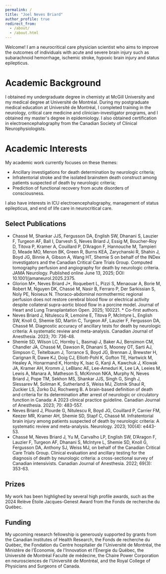 ```yaml
---
permalink: /
title: "Joel Neves Briard"
author_profile: true
redirect_from: 
  - /about/
  - /about.html
---
```


Welcome! I am a neurocritical care physician scientist who aims to improve the outcomes of individuals with acute and severe brain injury such as subarachnoid hemorrhage, ischemic stroke, hypoxic brain injury and status epilepticus.

# Academic Background

I obtained my undergraduate degree in chemisty at McGill University and my medical degree at Université de Montréal. During my postgraduate medical education at Université de Montréal, I completed training in the neurology, critical care medicine and clinician-investigator programs, and I obtained my master's degree in epidemiology. I also obtained certification in electroencephalography from the Canadian Society of Clinical Neurophysiologists.

# Academic Interests

My academic work currently focuses on these themes:
- Ancillary investigations for death determination by neurologic criteria;
- Infratentorial stroke and the isolated brainstem death construct among patients suspected of death by neurologic criteria;
- Prediction of functional recovery from acute disorders of consciousness.

I also have interests in ICU electroencephalography, management of status epilepticus, and end of life care in neurocritical care.

## Select Publications

- Chassé M, Shankar JJS, Fergusson DA, English SW, Dhanani S, Lauzier F, Turgeon AF, Ball I, Darvesh S, Neves Briard J, Essig M, Boucher-Roy D, Titova P, Kramer A, Couillard P, D’Aragon F, Hannouche M, Tampieri D, Meade MO, Menon BK, Green R, Burns KEA, Zarychanski R, Shahin J, Boyd JG, Binnie A, Gibson A, Wang HT, Shemie S on behalf of the INDex investigators and the Canadian Critical Care Trials Group. Computed tomography perfusion and angiography for death by neurologic criteria. JAMA Neurology. Published online June 13, 2025; DOI: 10.1001/jamaneurol.2025.2375.
- Glorion M*, Neves Briard J*, Roquebert L, Pizzi S, Menaouar A, Borie M, Robert M, Nguyen DK, Chassé M, Nasir B, Ferraro P, Der Sarkissian S, Noly PE, Noiseux N. Thoraco-abdominal normothermic regional perfusion does not restore cerebral blood flow or electrical activity despite collateral supra-aortic blood flow in a porcine model. Journal of Heart and Lung Transplantation Open. 2025; 100221. * Co-first authors.
- Neves Briard J, Nitulescu R, Lemoine E, Titova P, McIntyre L, English SW, Knoll G, Shemie SD, Martin C, Turgeon AF, Lauzier F, Fergusson DA, Chassé M. Diagnostic accuracy of ancillary tests for death by neurologic criteria: A systematic review and meta-analysis. Canadian Journal of Anesthesia. 2023; 70: 736-48.
- Shemie SD, Wilson LC, Hornby L, Basmaji J, Baker AJ, Bensimon CM, Chandler JA, Chassé M, Dawson R, Dhanani S, Mooney OT, Sarti AJ, Simpson C, Teitelbaum J, Torrance S, Boyd JG, Brennan J, Brewster H, Carignan R, Dawe KJ, Doig CJ, Elliott-Pohl K, Gofton TE, Hartwick M, Healey A, Honarmand K, Hornby K, Isac G, Kanji A, Kawchuk J, Klowak JA, Kramer AH, Kromm J, LeBlanc AE, Lee-Ameduri K, Lee LA, Leeies M, Lewis A, Manara A, Matheson S, McKinnon NKA, Murphy N, Neves Briard J, Pope TM, Sekhon MS, Shankar JJS, Singh G, Singh J, Slessarev M, Soliman K, Sutherland S, Weiss MJ, Zlotnik Shaul R, Zuckier LS, Zorko DJ, Rochwerg B. A brain-based definition of death and criteria for its determination after arrest of neurologic or circulatory function in Canada: A 2023 clinical practice guideline. Canadian Journal of Anesthesia. 2023; 70: 483-557.
- Neves Briard J, Plourde G, Nitulescu R, Boyd JG, Couillard P, Carrier FM, Keezer MR, Kramer AH, Shemie SD, Stapf C, Chassé M. Infratentorial brain injury among patients suspected of death by neurologic criteria: A systematic review and meta-analysis. Neurology. 2023; 100(4): e443-53.
- Chassé M, Neves Briard J, Yu M, Carvalho LP, English SW, D’Aragon F, Lauzier F, Turgeon AF, Dhanani S, McIntyre L, Shemie SD, Knoll G, Fergusson DA, Anthony SJ, Weiss MJ, on behalf of the Canadian Critical Care Trials Group. Clinical evaluation and ancillary testing for the diagnosis of death by neurologic criteria: a cross-sectional survey of Canadian intensivists. Canadian Journal of Anesthesia. 2022; 69(3): 353-63.

## Prizes

My work has been highlighed by several high profile awards, such as the 2024 Relève Étoile Jacques-Genest Award from the Fonds de recherche du Québec.

## Funding

My upcoming research fellowship is generously supported by grants from the Canadian Institutes of Health Research, the Fonds de recherche du Québec, the Fondation du Centre hospitalier de l'Université de Montréal, the Ministère de l'Économie, de l'Innovation et l'Énergie du Québec, the Université de Montréal Faculté de médecine, the Chaire Power Corporation en neurosciences de l'Université de Montréal, and the Royal College of Physicians and Surgeons of Canada.
